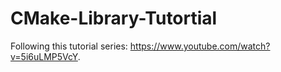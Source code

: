 # CMake-Library-Tutortial
Following this tutorial series: https://www.youtube.com/watch?v=5i6uLMP5VcY.
